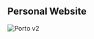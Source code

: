 ## Personal Website
![Porto v2](https://github.com/ArtaHendraa/ArtaHendraa.github.io/assets/114238949/87fc3bc2-047f-44fe-81a7-44f6ffcf548e)
